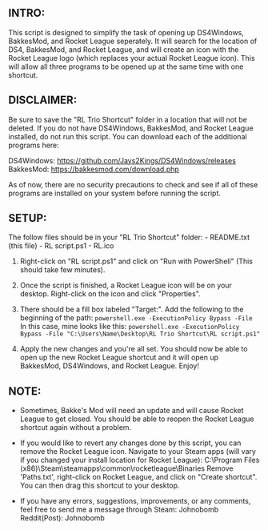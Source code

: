 ## INTRO: ##
This script is designed to simplify the task of opening up DS4Windows, BakkesMod, and Rocket League seperately.
It will search for the location of DS4, BakkesMod, and Rocket League, and will create an icon with the Rocket League
logo (which replaces your actual Rocket League icon). This will allow all three programs to be opened up at the same
time with one shortcut.




## DISCLAIMER: ##
Be sure to save the "RL Trio Shortcut" folder in a location that will not be deleted. If you do not have DS4Windows,
BakkesMod, and Rocket League installed, do not run this script. You can download each of the additional programs 
here:

DS4Windows: https://github.com/Jays2Kings/DS4Windows/releases
BakkesMod: https://bakkesmod.com/download.php

As of now, there are no security precautions to check and see if all of these programs are installed on your system
before running the script.




## SETUP: ##
The follow files should be in your "RL Trio Shortcut" folder:
	- README.txt (this file)
	- RL script.ps1
	- RL.ico

1. Right-click on "RL script.ps1" and click on "Run with PowerShell" (This should take few minutes).

2. Once the script is finished, a Rocket League icon will be on your desktop. Right-click on the icon and click
   "Properties".

3. There should be a fill box labeled "Target:". Add the following to the beginning of the path:
	`powershell.exe -ExecutionPolicy Bypass -File`
   In this case, mine looks like this: 
	`powershell.exe -ExecutionPolicy Bypass -File "C:\Users\Name\Desktop\RL Trio Shortcut\RL script.ps1"`

4. Apply the new changes and you're all set. You should now be able to open up the new Rocket League shortcut and it
   will open up BakkesMod, DS4Windows, and Rocket League. Enjoy!




## NOTE: ##
* Sometimes, Bakke's Mod will need an update and will cause Rocket League to get closed. You should be able to reopen
  the Rocket League shortcut again without a problem.

* If you would like to revert any changes done by this script, you can remove the Rocket League icon. Navigate to 
  your Steam apps (will vary if you changed your install location for Rocket League):
	C:\Program Files (x86)\Steam\steamapps\common\rocketleague\Binaries
  Remove 'Paths.txt', right-click on Rocket League, and click on "Create shortcut". You can then drag this shortcut 
  to your desktop.

* If you have any errors, suggestions, improvements, or any comments, feel free to send me a message through 
  Steam: Johnobomb
  Reddit(Post): Johnobomb
